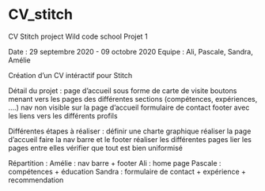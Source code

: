 # CV_stitch
CV Stitch project   Wild code school
Projet 1

Date : 29 septembre 2020 - 09 octobre 2020
Equipe : Ali, Pascale, Sandra, Amélie

Création d’un CV intéractif pour Stitch

Détail du projet :
page d’accueil sous forme de carte de visite
boutons menant vers les pages des différentes sections (compétences, expériences, ….)
nav non visible sur la page d’accueil
formulaire de contact
footer avec les liens vers les différents profils


Différentes étapes à réaliser :
définir une charte graphique
réaliser la page d’accueil
faire la nav barre et le footer
réaliser les différentes pages
lier les pages entre elles
vérifier que tout est bien uniformisé


Répartition :
Amélie :
nav barre + footer
Ali :
home page
Pascale :
compétences + éducation
Sandra :
formulaire de contact + expérience + recommendation
